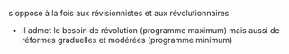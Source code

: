 s'oppose à la fois aux révisionnistes et aux révolutionnaires
- il admet le besoin de révolution (programme maximum) mais aussi de réformes graduelles et modérées (programme minimum)